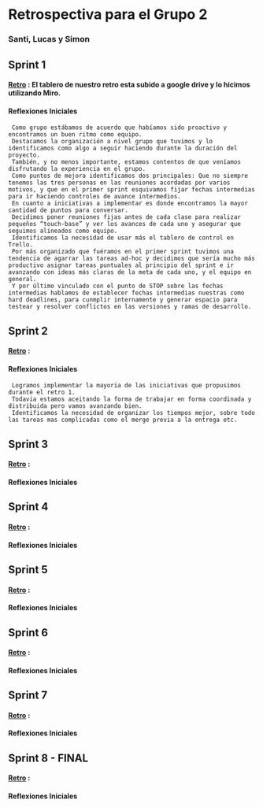 # Retrospectiva para el Grupo 2

### Santi, Lucas y Simon

## Sprint 1

#### [Retro](https://drive.google.com/file/d/1sQz_QFPDwsgH0QhJVXRa9l9P64Nel3dj/view?usp=sharing) : El tablero de nuestro retro esta subido a google drive y lo hicimos utilizando Miro.

#### Reflexiones Iniciales

     Como grupo estábamos de acuerdo que habíamos sido proactivo y encontramos un buen ritmo como equipo.
     Destacamos la organización a nivel grupo que tuvimos y lo identificamos como algo a seguir haciendo durante la duración del proyecto.
     También, y no menos importante, estamos contentos de que veníamos disfrutando la experiencia en el grupo.
     Como puntos de mejora identificamos dos principales: Que no siempre tenemos las tres personas en las reuniones acordadas por varios motivos, y que en el primer sprint esquivamos fijar fechas intermedias para ir haciendo controles de avance intermedios.
     En cuanto a iniciativas a implementar es donde encontramos la mayor cantidad de puntos para conversar.
     Decidimos poner reuniones fijas antes de cada clase para realizar pequeños “touch-base” y ver los avances de cada uno y asegurar que seguimos alineados como equipo.
     Identificamos la necesidad de usar más el tablero de control en Trello.
     Por más organizado que fuéramos en el primer sprint tuvimos una tendencia de agarrar las tareas ad-hoc y decidimos que sería mucho más productivo asignar tareas puntuales al principio del sprint e ir avanzando con ideas más claras de la meta de cada uno, y el equipo en general.
     Y por último vinculado con el punto de STOP sobre las fechas intermedias hablamos de establecer fechas intermedias nuestras como hard deadlines, para cunmplir internamente y generar espacio para testear y resolver conflictos en las versiones y ramas de desarrollo.

## Sprint 2

#### [Retro](https://drive.google.com/file/d/1gPcfIKVtnYRiZZQsoPABR1Mp4ijllJKi/view?usp=sharing) :

#### Reflexiones Iniciales
     Logramos implementar la mayoria de las iniciativas que propusimos durante el retro 1.
     Todavia estamos aceitando la forma de trabajar en forma coordinada y distribuida pero vamos avanzando bien.
     Identificamos la necesidad de organizar los tiempos mejor, sobre todo las tareas mas complicadas como el merge previa a la entrega etc.
## Sprint 3

#### [Retro]() :

#### Reflexiones Iniciales

## Sprint 4

#### [Retro]() :

#### Reflexiones Iniciales

## Sprint 5

#### [Retro]() :

#### Reflexiones Iniciales

## Sprint 6

#### [Retro]() :

#### Reflexiones Iniciales

## Sprint 7

#### [Retro]() :

#### Reflexiones Iniciales

## Sprint 8 - FINAL

#### [Retro]() :

#### Reflexiones Iniciales
